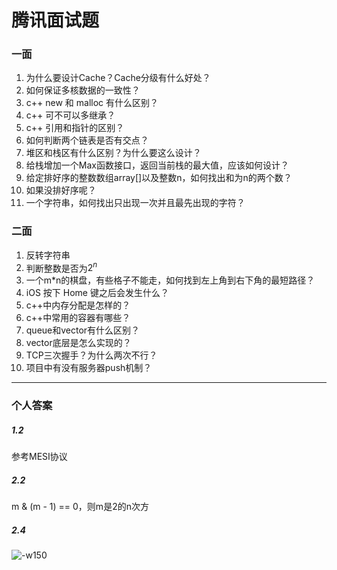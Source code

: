# 腾讯面试题

### 一面
1. 为什么要设计Cache？Cache分级有什么好处？
2. 如何保证多核数据的一致性？
3. c++ new 和 malloc 有什么区别？
4. c++ 可不可以多继承？
5. c++ 引用和指针的区别？
6. 如何判断两个链表是否有交点？
7. 堆区和栈区有什么区别？为什么要这么设计？
8. 给栈增加一个Max函数接口，返回当前栈的最大值，应该如何设计？
9. 给定排好序的整数数组array[]以及整数n，如何找出和为n的两个数？
10. 如果没排好序呢？
11. 一个字符串，如何找出只出现一次并且最先出现的字符？

### 二面
1. 反转字符串
2. 判断整数是否为$2^n$
3. 一个m*n的棋盘，有些格子不能走，如何找到左上角到右下角的最短路径？
4. iOS 按下 Home 键之后会发生什么？
5. c++中内存分配是怎样的？
6. c++中常用的容器有哪些？
7. queue和vector有什么区别？
8. vector底层是怎么实现的？
9. TCP三次握手？为什么两次不行？
10. 项目中有没有服务器push机制？

-------

### 个人答案
##### 1.2
参考MESI协议

##### 2.2
m & (m - 1) == 0，则m是2的n次方

##### 2.4
![-w150](http://ac-HSNl7zbI.clouddn.com/pPol1VxFvcTx8s9ablKOlfn0LhJ8RAyCoA1nHNcQ.jpg)

